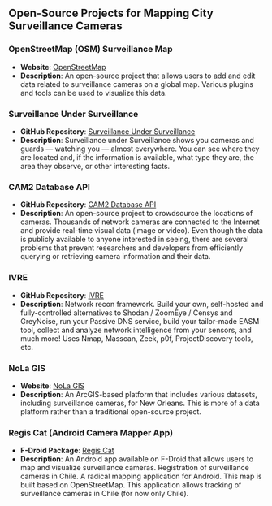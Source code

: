 <!DOCTYPE html>
<html lang="en">
<head>
  <meta charset="UTF-8">
  <meta name="viewport" content="width=device-width, initial-scale=1.0">
  <title>Open-Source Projects for Mapping City Surveillance Cameras</title>
</head>
<body>

  <h2>Open-Source Projects for Mapping City Surveillance Cameras</h2>

  <h3><strong>OpenStreetMap (OSM) Surveillance Map</strong></h3>
  <ul>
    <li><strong>Website</strong>: <a href="https://www.openstreetmap.org" target="_blank">OpenStreetMap</a></li>
    <li><strong>Description</strong>: An open-source project that allows users to add and edit data related to surveillance cameras on a global map. Various plugins and tools can be used to visualize this data.</li>
  </ul>

  <h3><strong>Surveillance Under Surveillance</strong></h3>
  <ul>
    <li><strong>GitHub Repository</strong>: <a href="https://sunders.uber.space/" target="_blank">Surveillance Under Surveillance</a></li>
    <li><strong>Description</strong>: Surveillance under Surveillance shows you cameras and guards — watching you — almost everywhere. You can see where they are located and, if the information is available, what type they are, the area they observe, or other interesting facts.</li>
  </ul>

  <h3><strong>CAM2 Database API</strong></h3>
  <ul>
    <li><strong>GitHub Repository</strong>: <a href="https://purduecam2project.github.io/CameraDatabaseClient/build/html/index.html" target="_blank">CAM2 Database API</a></li>
    <li><strong>Description</strong>: An open-source project to crowdsource the locations of cameras. Thousands of network cameras are connected to the Internet and provide real-time visual data (image or video). Even though the data is publicly available to anyone interested in seeing, there are several problems that prevent researchers and developers from efficiently querying or retrieving camera information and their data.</li>
  </ul>

  <h3><strong>IVRE</strong></h3>
  <ul>
    <li><strong>GitHub Repository</strong>: <a href="https://github.com/ivre/ivre" target="_blank">IVRE</a></li>
    <li><strong>Description</strong>: Network recon framework. Build your own, self-hosted and fully-controlled alternatives to Shodan / ZoomEye / Censys and GreyNoise, run your Passive DNS service, build your tailor-made EASM tool, collect and analyze network intelligence from your sensors, and much more! Uses Nmap, Masscan, Zeek, p0f, ProjectDiscovery tools, etc.</li>
  </ul>

  <h3><strong>NoLa GIS</strong></h3>
  <ul>
    <li><strong>Website</strong>: <a href="https://nolagis.maps.arcgis.com" target="_blank">NoLa GIS</a></li>
    <li><strong>Description</strong>: An ArcGIS-based platform that includes various datasets, including surveillance cameras, for New Orleans. This is more of a data platform rather than a traditional open-source project.</li>
  </ul>

  <h3><strong>Regis Cat (Android Camera Mapper App)</strong></h3>
  <ul>
    <li><strong>F-Droid Package</strong>: <a href="https://f-droid.org/en/packages/com.example.regis_cat" target="_blank">Regis Cat</a></li>
    <li><strong>Description</strong>: An Android app available on F-Droid that allows users to map and visualize surveillance cameras. Registration of surveillance cameras in Chile. A radical mapping application for Android. This map is built based on OpenStreetMap. This application allows tracking of surveillance cameras in Chile (for now only Chile).</li>
  </ul>

</body>
</html>

